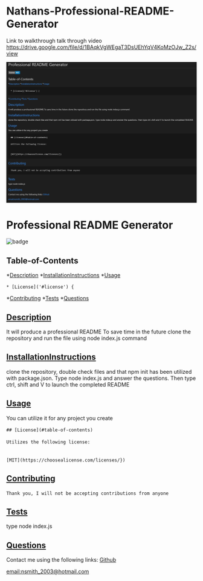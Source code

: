 # Nathans-Professional-README-Generator

Link to walkthrough talk through video
https://drive.google.com/file/d/1BAqkVgWEgaT3DsUEhYqV4KoMzOJw_Z2s/view


![#Nathans Professional README Generator](./utils/Images/Professional%20README%20Generator.jpeg)
# Professional README Generator

  
  ![badge](https://img.shields.io/badge/license-MIT-blue)
  ## Table-of-Contents

  *[Description](#description)
  *[InstallationInstructions](#installationIntructions)
  *[Usage](#usage)
  
    * [License]('#license') {
  *[Contributing](#contributing)
  *[Tests](#tests)
  *[Questions](#questions)

  ## [Description](#table-of-contents)
  It will produce a professional README
  To save time in the future
  clone the repository and run the file using node index.js command
  ## [InstallationInstructions](#table-of-contents)
  clone the repository, double check files and that npm init has been utilized with package.json. Type node index.js and answer the questions. Then   type ctrl, shift and V to launch the completed README 
  ## [Usage](#table-of-contents)
  You can utilize it for any project you create
  
  
    ## [License](#table-of-contents)

    Utilizes the following license:

    
    [MIT](https://choosealicense.com/licenses/})
  ## [Contributing](#table-of-contents)

  
    Thank you, I will not be accepting contributions from anyone
  ## [Tests](#table-of-contents)
  type node index.js 
  ## [Questions](#table-of-contents)
  Contact me using the following links:
  [Github](https://github.com/undefined)

  [email:nsmith_2003@hotmail.com](emailto:nsmith_2003@hotmail.com)

